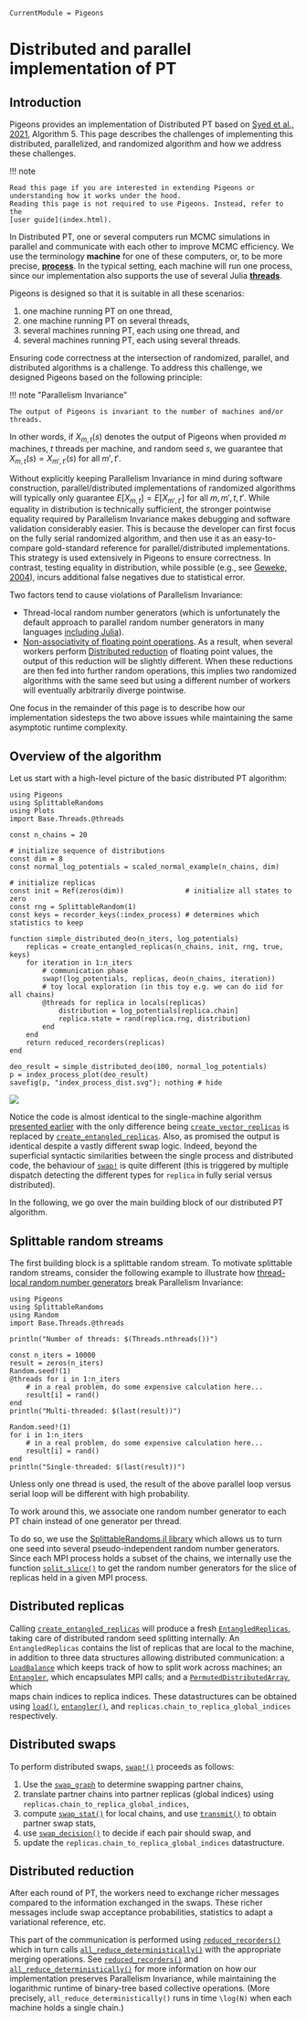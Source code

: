 ```@meta
CurrentModule = Pigeons
```

# Distributed and parallel implementation of PT 

## Introduction

Pigeons provides an implementation of Distributed PT based on [Syed et al., 2021](https://rss.onlinelibrary.wiley.com/doi/10.1111/rssb.12464), 
Algorithm 5. This page describes the challenges of implementing this distributed, 
parallelized, and randomized algorithm and how we address these challenges.

!!! note

    Read this page if you are interested in extending Pigeons or 
    understanding how it works under the hood. 
    Reading this page is not required to use Pigeons. Instead, refer to the 
    [user guide](index.html). 

In Distributed PT, one or several computers run MCMC simulations in parallel and 
communicate with each other to improve MCMC efficiency. 
We use the terminology **machine** for one of these computers, or, to be more precise, 
**[process](https://en.wikipedia.org/wiki/Process_(computing))**.
In the typical setting, each machine will run one process, since our implementation also supports 
the use of several Julia **[threads](https://docs.julialang.org/en/v1/manual/multi-threading/)**.

Pigeons is designed so that it is suitable in all these scenarios:

1. one machine running PT on one thread,
2. one machine running PT on several threads,
3. several machines running PT, each using one thread, and
4. several machines running PT, each using several threads.

Ensuring code correctness at the intersection of randomized, parallel, and distributed algorithms is a challenge. 
To address this challenge, we designed Pigeons based on the following principle:

!!! note "Parallelism Invariance"

    The output of Pigeons is invariant to the number of machines and/or threads.
 

In other words, if $X_{m, t}(s)$ denotes the output of Pigeons when provided $m$ machines, $t$ threads 
per machine, and random seed $s$,
we guarantee that $X_{m, t}(s) = X_{m', t'}(s)$ for all $m', t'$. 

Without explicitly keeping Parallelism Invariance in mind during software construction, 
parallel/distributed implementations of randomized algorithms will 
typically only guarantee $E[X_{m, t}] = E[X_{m', t'}]$ for all $m, m', t, t'$.
While equality in distribution is technically 
sufficient, the stronger pointwise equality required by Parallelism Invariance makes 
debugging and software validation considerably easier. 
This is because the developer can first focus on the fully serial randomized algorithm, 
and then use it as an easy-to-compare gold-standard reference for parallel/distributed 
implementations. 
This strategy is used extensively in Pigeons to ensure correctness. 
In contrast, testing equality in distribution, while possible (e.g., see 
[Geweke, 2004](https://www.jstor.org/stable/27590449#metadata_info_tab_contents)), incurs additional 
false negatives due to statistical error. 

Two factors tend to cause violations of Parallelism Invariance: 

- Thread-local random number generators (which is unfortunately the default approach to parallel
    random number generators in many languages [including Julia](https://docs.julialang.org/en/v1/stdlib/Random/#Random.seed!)).
- [Non-associativity of floating point operations](https://en.wikipedia.org/wiki/Associative_property#:~:text=non%2Dassociative%20magmas.-,Nonassociativity%20of%20floating%20point%20calculation,sized%20values%20are%20joined%20together). As a result, when several workers 
    perform [Distributed reduction](https://en.wikipedia.org/wiki/MapReduce) of 
    floating point values, the output of this reduction will be slightly different. 
    When these reductions are then fed into further random operations, this implies 
    two randomized algorithms with the same seed but using a different number of workers 
    will eventually arbitrarily diverge pointwise. 

One focus in the remainder of this page is to describe how our implementation sidesteps 
the two above issues while maintaining the same asymptotic runtime complexity.


## Overview of the algorithm

Let us start with a high-level picture of the basic distributed PT algorithm:

```@example simple_distributed_algos
using Pigeons
using SplittableRandoms
using Plots
import Base.Threads.@threads

const n_chains = 20

# initialize sequence of distributions
const dim = 8
const normal_log_potentials = scaled_normal_example(n_chains, dim)

# initialize replicas
const init = Ref(zeros(dim))               # initialize all states to zero
const rng = SplittableRandom(1)            
const keys = recorder_keys(:index_process) # determines which statistics to keep

function simple_distributed_deo(n_iters, log_potentials)
    replicas = create_entangled_replicas(n_chains, init, rng, true, keys)
    for iteration in 1:n_iters
        # communication phase
        swap!(log_potentials, replicas, deo(n_chains, iteration))
        # toy local exploration (in this toy e.g. we can do iid for all chains)
        @threads for replica in locals(replicas)
            distribution = log_potentials[replica.chain]
            replica.state = rand(replica.rng, distribution)
        end
    end
    return reduced_recorders(replicas)
end

deo_result = simple_distributed_deo(100, normal_log_potentials)
p = index_process_plot(deo_result)
savefig(p, "index_process_dist.svg"); nothing # hide
```

![](index_process_dist.svg)

Notice the code is almost identical to the single-machine algorithm [presented earlier](pt.html#Basic-PT-algorithm) with the only difference being [`create_vector_replicas`](@ref) is 
replaced by [`create_entangled_replicas`](@ref). Also, as promised the 
output is identical despite a vastly different swap logic. 
Indeed, beyond the superficial syntactic similarities between the single process and 
distributed code, the behaviour of [`swap!`](@ref) is quite different (this is triggered by multiple dispatch 
detecting the different types for 
`replica` in fully serial versus distributed). 

In the following, we go over the main building block of 
our distributed PT algorithm. 


## Splittable random streams

The first building block is a splittable random stream. 
To motivate splittable random streams, consider the following example to illustrate 
how [thread-local random number generators](https://docs.julialang.org/en/v1/stdlib/Random/#Random.seed!) break Parallelism Invariance:

```@example break_pi
using Pigeons
using SplittableRandoms
using Random
import Base.Threads.@threads

println("Number of threads: $(Threads.nthreads())")

const n_iters = 10000
result = zeros(n_iters)
Random.seed!(1)
@threads for i in 1:n_iters
    # in a real problem, do some expensive calculation here...
    result[i] = rand()
end
println("Multi-threaded: $(last(result))")

Random.seed!(1)
for i in 1:n_iters
    # in a real problem, do some expensive calculation here...
    result[i] = rand()
end
println("Single-threaded: $(last(result))")
```

Unless only one thread is used, the result of the above parallel loop versus serial loop will be different with 
high probability. 

To work around this, we associate one random number generator to each PT chain instead 
of one generator per thread. 

To do so, we use the 
[SplittableRandoms.jl library](https://github.com/UBC-Stat-ML/SplittableRandoms.jl) which allows 
us to turn one seed into several pseudo-independent random number generators. 
Since each MPI process holds a subset of the chains, we internally use the 
function [`split_slice()`](@ref) to 
get the random number generators for the slice of replicas held in a given MPI process.


## Distributed replicas

Calling [`create_entangled_replicas`](@ref) will produce a fresh [`EntangledReplicas`](@ref), 
taking care of distributed random seed splitting internally. 
An `EntangledReplicas` contains the list of replicas that are local to the machine, in addition
to three data structures allowing distributed communication: 
a [`LoadBalance`](@ref) which keeps track of 
how to split work across machines; an [`Entangler`](@ref), which encapsulates MPI calls; 
and a [`PermutedDistributedArray`](@ref), which  
maps chain indices to replica indices.
These datastructures can be obtained using [`load()`](@ref), [`entangler()`](@ref), and 
`replicas.chain_to_replica_global_indices` respectively.


## Distributed swaps

To perform distributed swaps, [`swap!()`](@ref) proceeds as follows:

1. Use the [`swap_graph`](@ref) to determine swapping partner chains,
2. translate partner chains into partner replicas (global indices) using
    `replicas.chain_to_replica_global_indices`,
3. compute [`swap_stat()`](@ref) for local chains, and use 
    [`transmit()`](@ref) to obtain partner swap stats,
4. use [`swap_decision()`](@ref) to decide if each pair should swap, and 
5. update the `replicas.chain_to_replica_global_indices` datastructure. 


## Distributed reduction

After each round of PT, the workers need to exchange richer messages
compared to the information exchanged in the swaps. 
These richer messages include swap acceptance probabilities, 
statistics to adapt a variational reference, etc. 

This part of the communication is performed using [`reduced_recorders()`](@ref) which 
in turn calls [`all_reduce_deterministically()`](@ref) with the appropriate  
merging operations. See [`reduced_recorders()`](@ref) and 
[`all_reduce_deterministically()`](@ref) for more information on how 
our implementation preserves Parallelism Invariance, while maintaining the logarithmic runtime of binary-tree based 
collective operations. (More precisely, `all_reduce_deterministically()` runs in time ``\log(N)`` 
when each machine holds a single chain.)

